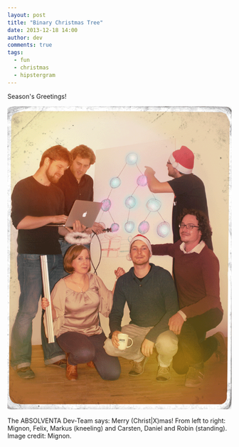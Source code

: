 ```yaml
---
layout: post
title: "Binary Christmas Tree"
date: 2013-12-18 14:00
author: dev
comments: true
tags:
  - fun
  - christmas
  - hipstergram
---
```


Season's Greetings!

![Merry Christmas](/images/binary_christmas_tree.gif)

The ABSOLVENTA Dev-Team says: Merry (Christ|X)mas! From left to right: Mignon, Felix, Markus (kneeling) and
Carsten, Daniel and Robin (standing). Image credit: Mignon.
